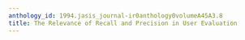 ```yaml
---
anthology_id: 1994.jasis_journal-ir0anthology0volumeA45A3.8
title: The Relevance of Recall and Precision in User Evaluation
---
```

